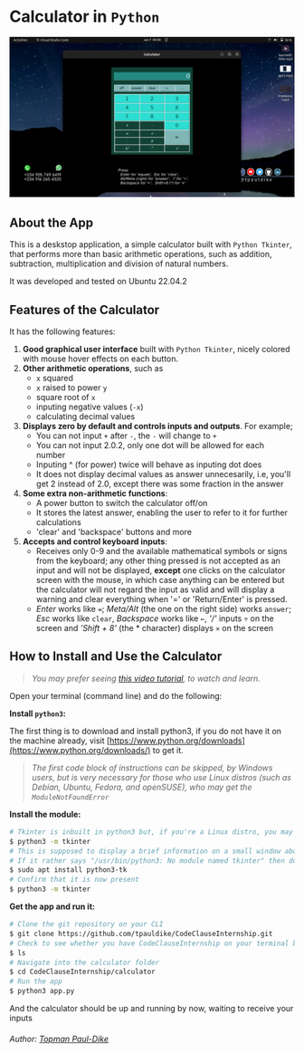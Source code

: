 # Calculator in `Python`
![calculator_in_python](https://github.com/tpauldike/rough_work/blob/main/screenshots/calculator.png)

## About the App
This is a deskstop application, a simple calculator built with `Python Tkinter`, that performs more than basic arithmetic operations, such as addition, subtraction, multiplication and division of natural numbers.

It was developed and tested on Ubuntu 22.04.2

## Features of the Calculator
It has the following features:
1. **Good graphical user interface** built with `Python Tkinter`, nicely colored with mouse hover effects on each button.
2. **Other arithmetic operations**, such as
    - `x` squared
    - `x` raised to power `y`
    - square root of `x`
    - inputing negative values (`-x`)
    - calculating decimal values
3. **Displays zero by default and controls inputs and outputs**. For example;
    - You can not input `+` after `-`, the `-` will change to `+`
    - You can not input 2.0.2, only one dot will be allowed for each number
    - Inputing ^ (for power) twice will behave as inputing dot does
    - It does not display decimal values as answer unnecesarily, i.e, you'll get 2 instead of 2.0, except there was some fraction in the answer
4. **Some extra non-arithmetic functions**:
    - A power button to switch the calculator off/on
    - It stores the latest answer, enabling the user to refer to it for further calculations
    - 'clear' and 'backspace' buttons and more
5. **Accepts and control keyboard inputs**:
    - Receives only 0-9 and the available mathematical symbols or signs from the keyboard; any other thing pressed is not accepted as an input and will not be displayed, **except** one clicks on the calculator screen with the mouse, in which case anything can be entered but the calculator will not regard the input as valid and will display a warning and clear everything when '=' or 'Return/Enter' is pressed.
    - *Enter* works like `=`; *Meta/Alt* (the one on the right side) works `answer`; *Esc* works like `clear`, *Backspace* works like `←`, *'/'* inputs `÷` on the screen and *'Shift + 8'* (the * character) displays `×` on the screen

## How to Install and Use the Calculator
> *You may prefer seeing [this video tutorial](https://youtu.be/_HAj5oL9GPA?si=oECWArJe0WmvKXBN), to watch and learn.*

Open your terminal (command line) and do the following:

**Install `python3`:**

The first thing is to download and install python3, if you do not have it on the machine already, visit [https://www.python.org/downloads](https://www.python.org/downloads/) to get it.

> *The first code block of instructions can be skipped, by Windows users, but is very necessary for those who use Linux distros (such as Debian, Ubuntu, Fedora, and openSUSE), who may get the `ModuleNotFoundError`*

**Install the module:**

```bash
# Tkinter is inbuilt in python3 but, if you're a Linux distro, you may need to do this:
$ python3 -m tkinter
# This is supposed to display a brief information on a small window about tkinter
# If it rather says "/usr/bin/python3: No module named tkinter" then do this
$ sudo apt install python3-tk
# Confirm that it is now present
$ python3 -m tkinter
```

**Get the app and run it:**

```bash
# Clone the git repository on your CLI
$ git clone https://github.com/tpauldike/CodeClauseInternship.git
# Check to see whether you have CodeClauseInternship on your terminal by now
$ ls
# Navigate into the calculator folder
$ cd CodeClauseInternship/calculator
# Run the app
$ python3 app.py
```

And the calculator should be up and running by now, waiting to receive your inputs

###### Author: [Topman Paul-Dike](https://github.com/tpauldike)